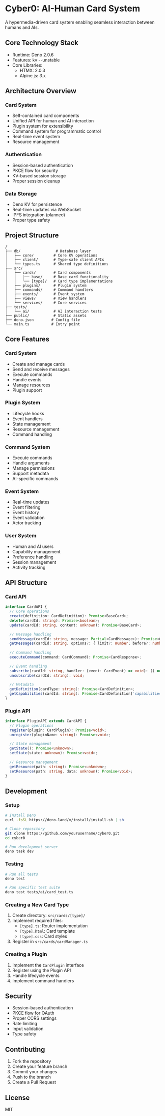 # Cyber0: AI-Human Card System

A hypermedia-driven card system enabling seamless interaction between humans and AIs.

## Core Technology Stack
- Runtime: Deno 2.0.6
- Features: kv --unstable
- Core Libraries:
  - HTMX: 2.0.3
  - Alpine.js: 3.x

## Architecture Overview

### Card System
- Self-contained card components
- Unified API for human and AI interaction
- Plugin system for extensibility
- Command system for programmatic control
- Real-time event system
- Resource management

### Authentication
- Session-based authentication
- PKCE flow for security
- KV-based session storage
- Proper session cleanup

### Data Storage
- Deno KV for persistence
- Real-time updates via WebSocket
- IPFS integration (planned)
- Proper type safety

## Project Structure
```
/
├── db/                # Database layer
│   ├── core/         # Core KV operations
│   ├── client/       # Type-safe client APIs
│   └── types.ts      # Shared type definitions
├── src/
│   ├── cards/        # Card components
│   │   ├── base/     # Base card functionality
│   │   └── [type]/   # Card type implementations
│   ├── plugins/      # Plugin system
│   ├── commands/     # Command handlers
│   ├── events/       # Event system
│   ├── views/        # View handlers
│   └── services/     # Core services
├── tests/
│   └── ai/           # AI interaction tests
├── public/           # Static assets
├── deno.json        # Config file
└── main.ts          # Entry point
```

## Core Features

### Card System
- Create and manage cards
- Send and receive messages
- Execute commands
- Handle events
- Manage resources
- Plugin support

### Plugin System
- Lifecycle hooks
- Event handlers
- State management
- Resource management
- Command handling

### Command System
- Execute commands
- Handle arguments
- Manage permissions
- Support metadata
- AI-specific commands

### Event System
- Real-time updates
- Event filtering
- Event history
- Event validation
- Actor tracking

### User System
- Human and AI users
- Capability management
- Preference handling
- Session management
- Activity tracking

## API Structure

### Card API
```typescript
interface CardAPI {
  // Core operations
  create(definition: CardDefinition): Promise<BaseCard>;
  delete(cardId: string): Promise<boolean>;
  update(cardId: string, content: unknown): Promise<BaseCard>;
  
  // Message handling
  sendMessage(cardId: string, message: Partial<CardMessage>): Promise<CardMessage>;
  getMessages(cardId: string, options?: { limit?: number; before?: number }): Promise<CardMessage[]>;
  
  // Command handling
  executeCommand(command: CardCommand): Promise<CardResponse>;
  
  // Event handling
  subscribe(cardId: string, handler: (event: CardEvent) => void): () => void;
  unsubscribe(cardId: string): void;
  
  // Metadata
  getDefinition(cardType: string): Promise<CardDefinition>;
  getCapabilities(cardId: string): Promise<CardDefinition['capabilities']>;
}
```

### Plugin API
```typescript
interface PluginAPI extends CardAPI {
  // Plugin operations
  register(plugin: CardPlugin): Promise<void>;
  unregister(pluginName: string): Promise<void>;
  
  // State management
  getState(): Promise<unknown>;
  setState(state: unknown): Promise<void>;
  
  // Resource management
  getResource(path: string): Promise<unknown>;
  setResource(path: string, data: unknown): Promise<void>;
}
```

## Development

### Setup
```bash
# Install Deno
curl -fsSL https://deno.land/x/install/install.sh | sh

# Clone repository
git clone https://github.com/yourusername/cyber0.git
cd cyber0

# Run development server
deno task dev
```

### Testing
```bash
# Run all tests
deno test

# Run specific test suite
deno test tests/ai/card_test.ts
```

### Creating a New Card Type
1. Create directory: `src/cards/[type]/`
2. Implement required files:
   - `[type].ts`: Router implementation
   - `[type].html`: Card template
   - `[type].css`: Card styles
3. Register in `src/cards/cardManager.ts`

### Creating a Plugin
1. Implement the `CardPlugin` interface
2. Register using the Plugin API
3. Handle lifecycle events
4. Implement command handlers

## Security
- Session-based authentication
- PKCE flow for OAuth
- Proper CORS settings
- Rate limiting
- Input validation
- Type safety

## Contributing
1. Fork the repository
2. Create your feature branch
3. Commit your changes
4. Push to the branch
5. Create a Pull Request

## License
MIT
